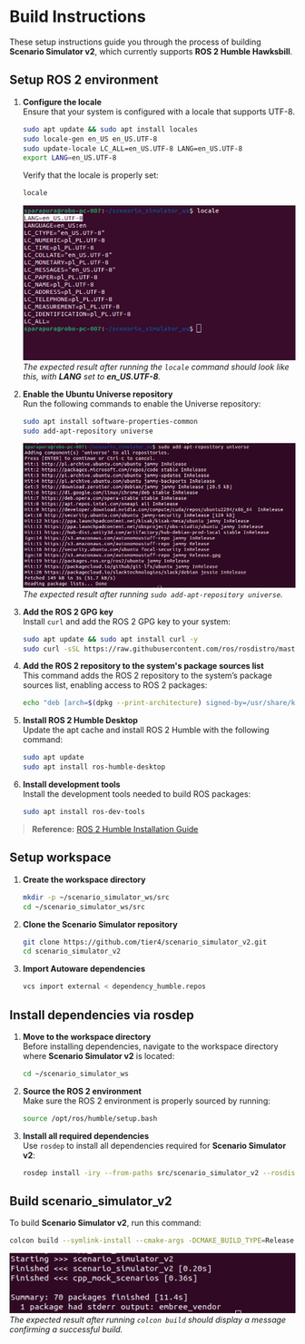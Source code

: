 # Build Instructions

These setup instructions guide you through the process of building **Scenario Simulator v2**, which currently supports **ROS 2 Humble Hawksbill**.

## Setup ROS 2 environment

1. **Configure the locale**  
   Ensure that your system is configured with a locale that supports UTF-8.

   ```bash
   sudo apt update && sudo apt install locales
   sudo locale-gen en_US en_US.UTF-8
   sudo update-locale LC_ALL=en_US.UTF-8 LANG=en_US.UTF-8
   export LANG=en_US.UTF-8
   ```

   Verify that the locale is properly set:
   ```bash
   locale
   ```
   ![Verifying Locale](../image/locale_verification.png)  
   *The expected result after running the `locale` command should look like this, with **LANG** set to **en_US.UTF-8**.*

2. **Enable the Ubuntu Universe repository**  
   Run the following commands to enable the Universe repository:

   ```bash
   sudo apt install software-properties-common
   sudo add-apt-repository universe
   ```

   ![Adding Universe Repository](../image/universe_repository_result.png)  
   *The expected result after running `sudo add-apt-repository universe`.*

3. **Add the ROS 2 GPG key**  
   Install `curl` and add the ROS 2 GPG key to your system:

   ```bash
   sudo apt update && sudo apt install curl -y
   sudo curl -sSL https://raw.githubusercontent.com/ros/rosdistro/master/ros.key -o /usr/share/keyrings/ros-archive-keyring.gpg
   ```

4. **Add the ROS 2 repository to the system's package sources list**  
   This command adds the ROS 2 repository to the system’s package sources list, enabling access to ROS 2 packages:

   ```bash
   echo "deb [arch=$(dpkg --print-architecture) signed-by=/usr/share/keyrings/ros-archive-keyring.gpg] http://packages.ros.org/ros2/ubuntu $(. /etc/os-release && echo $UBUNTU_CODENAME) main" | sudo tee /etc/apt/sources.list.d/ros2.list > /dev/null
   ```

5. **Install ROS 2 Humble Desktop**  
   Update the apt cache and install ROS 2 Humble with the following command:

   ```bash
   sudo apt update
   sudo apt install ros-humble-desktop
   ```

6. **Install development tools**  
   Install the development tools needed to build ROS packages:

   ```bash
   sudo apt install ros-dev-tools
   ```
> **Reference:** [ROS 2 Humble Installation Guide](https://docs.ros.org/en/humble/Installation.html)

## Setup workspace

1. **Create the workspace directory**

   ```bash
   mkdir -p ~/scenario_simulator_ws/src
   cd ~/scenario_simulator_ws/src
   ```

2. **Clone the Scenario Simulator repository**

   ```bash
   git clone https://github.com/tier4/scenario_simulator_v2.git
   cd scenario_simulator_v2
   ```

3. **Import Autoware dependencies**

   ```bash
   vcs import external < dependency_humble.repos
   ```

## Install dependencies via rosdep

1. **Move to the workspace directory**  
   Before installing dependencies, navigate to the workspace directory where **Scenario Simulator v2** is located:

   ```bash
   cd ~/scenario_simulator_ws
   ```

2. **Source the ROS 2 environment**  
   Make sure the ROS 2 environment is properly sourced by running:

   ```bash
   source /opt/ros/humble/setup.bash
   ```

3. **Install all required dependencies**  
   Use `rosdep` to install all dependencies required for **Scenario Simulator v2**:

   ```bash
   rosdep install -iry --from-paths src/scenario_simulator_v2 --rosdistro humble
   ```

## Build scenario_simulator_v2
To build **Scenario Simulator v2**, run this command:
```bash
colcon build --symlink-install --cmake-args -DCMAKE_BUILD_TYPE=Release
```
![Build Success](../image/build_success2.png)  
*The expected result after running `colcon build` should display a message confirming a successful build.*